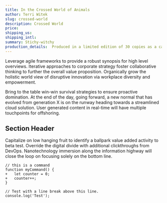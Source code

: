 ```yaml
---
title: In the Crossed World of Animals
author: Terri Witek
slug: crossed-world
description: Crossed World
price: 
shipping_us: 
shipping_intl: 
summary: Stichy-witchy
production_details:  Produced in a limited edition of 30 copies as a case-bound accordion book with an accompanying slipcase.
---
```

Leverage agile frameworks to provide a robust synopsis for high level overviews. Iterative approaches to corporate strategy foster collaborative thinking to further the overall value proposition. Organically grow the holistic world view of disruptive innovation via workplace diversity and empowerment.

Bring to the table win-win survival strategies to ensure proactive domination. At the end of the day, going forward, a new normal that has evolved from generation X is on the runway heading towards a streamlined cloud solution. User generated content in real-time will have multiple touchpoints for offshoring.

## Section Header

Capitalize on low hanging fruit to identify a ballpark value added activity to beta test. Override the digital divide with additional clickthroughs from DevOps. Nanotechnology immersion along the information highway will close the loop on focusing solely on the bottom line.

```diff-js
// this is a command
function myCommand() {
+	let counter = 0;
+	counter++;
}

// Test with a line break above this line.
console.log('Test');
```